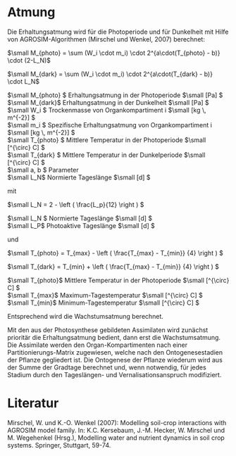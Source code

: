 # Atmung

Die Erhaltungsatmung wird für die Photoperiode und für Dunkelheit mit Hilfe von AGROSIM-Algorithmen (Mirschel und Wenkel, 2007) berechnet:

$`\small M_{photo} = \sum (W_i \cdot m_i) \cdot 2^{a\cdot(T_{photo} - b)} \cdot (2-L_N)`$

$`\small M_{dark} = \sum (W_i \cdot m_i) \cdot 2^{a\cdot(T_{dark} - b)} \cdot L_N`$

$`\small M_{photo} `$	Erhaltungsatmung in der Photoperiode	$`\small [Pa] `$<br>
$`\small M_{dark}`$	Erhaltungsatmung in der Dunkelheit	$`\small [Pa] `$<br>
$`\small W_i `$	Trockenmasse von Organkompartiment i	$`\small [kg \, m^{-2}] `$<br>
$`\small m_i `$	Spezifische Erhaltungsatmung von Organkompartiment i	$`\small [kg \, m^{-2}] `$<br>
$`\small T_{photo} `$	Mittlere Temperatur in der Photoperiode	$`\small [^{\circ} C] `$<br>
$`\small T_{dark} `$	Mittlere Temperatur in der Dunkelperiode	$`\small [^{\circ} C] `$<br>
$`\small a, b `$	Parameter	 <br>
$`\small L_N`$	Normierte Tageslänge	$`\small [d] `$<br>

mit

$`\small L_N = 2 - \left ( \frac{L_p}{12} \right ) `$

$`\small L_N `$	Normierte Tageslänge	$`\small [d] `$<br>
$`\small L_P`$	Photoaktive Tageslänge	$`\small [d] `$<br>

und

$`\small T_{photo} = T_{max} - \left ( \frac{T_{max} - T_{min}} {4}  \right ) `$

$`\small T_{dark} = T_{min} + \left ( \frac{T_{max} - T_{min}} {4}  \right ) `$

$`\small T_{photo}`$	Mittlere Temperatur in der Photoperiode	$`\small [^{\circ} C] `$<br>
$`\small T_{max}`$	Maximum-Tagestemperatur	$`\small [^{\circ} C] `$<br>
$`\small T_{min}`$	Minimum-Tagestemperatur	$`\small [^{\circ} C] `$<br>

Entsprechend wird die Wachstumsatmung berechnet.

Mit den aus der Photosynthese gebildeten Assimilaten wird zunächst prioritär die Erhaltungsatmung bedient, dann erst die Wachstumsatmung. Die Assimilate werden den Organ-Kompartimenten nach einer Partitionierungs-Matrix zugewiesen, welche nach den Ontogenesestadien der Pflanze gegliedert ist. Die Ontogenese der Pflanze wiederum wird aus der Summe der Gradtage berechnet und, wenn notwendig, für jedes Stadium durch den Tageslängen- und Vernalisationsanspruch modifiziert.

# Literatur
Mirschel, W. und K.-O. Wenkel (2007): Modelling soil-crop interactions with AGROSIM model family. In: K.C. Kersebaum, J.-M. Hecker, W. Mirschel und M. Wegehenkel (Hrsg.), Modelling water and nutrient dynamics in soil crop systems. Springer, Stuttgart, 59-74.
